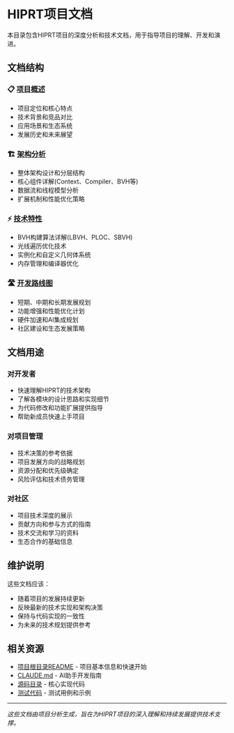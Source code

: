 # HIPRT项目文档

本目录包含HIPRT项目的深度分析和技术文档，用于指导项目的理解、开发和演进。

## 文档结构

### 📋 [项目概述](./PROJECT_OVERVIEW.md)
- 项目定位和核心特点
- 技术背景和竞品对比
- 应用场景和生态系统
- 发展历史和未来展望

### 🏗️ [架构分析](./ARCHITECTURE_ANALYSIS.md)
- 整体架构设计和分层结构
- 核心组件详解(Context、Compiler、BVH等)
- 数据流和线程模型分析
- 扩展机制和性能优化策略

### ⚡ [技术特性](./TECHNICAL_FEATURES.md)
- BVH构建算法详解(LBVH、PLOC、SBVH)
- 光线遍历优化技术
- 实例化和自定义几何体系统
- 内存管理和编译器优化

### 🛣️ [开发路线图](./DEVELOPMENT_ROADMAP.md)
- 短期、中期和长期发展规划
- 功能增强和性能优化计划
- 硬件加速和AI集成规划
- 社区建设和生态发展策略

## 文档用途

### 对开发者
- 快速理解HIPRT的技术架构
- 了解各模块的设计思路和实现细节
- 为代码修改和功能扩展提供指导
- 帮助新成员快速上手项目

### 对项目管理
- 技术决策的参考依据
- 项目发展方向的战略规划
- 资源分配和优先级确定
- 风险评估和技术债务管理

### 对社区
- 项目技术深度的展示
- 贡献方向和参与方式的指南
- 技术交流和学习的资料
- 生态合作的基础信息

## 维护说明

这些文档应该：
- 随着项目的发展持续更新
- 反映最新的技术实现和架构决策
- 保持与代码实现的一致性
- 为未来的技术规划提供参考

## 相关资源

- [项目根目录README](../README.md) - 项目基本信息和快速开始
- [CLAUDE.md](../CLAUDE.md) - AI助手开发指南
- [源码目录](../hiprt/) - 核心实现代码
- [测试代码](../test/) - 测试用例和示例

---

*这些文档由项目分析生成，旨在为HIPRT项目的深入理解和持续发展提供技术支撑。*